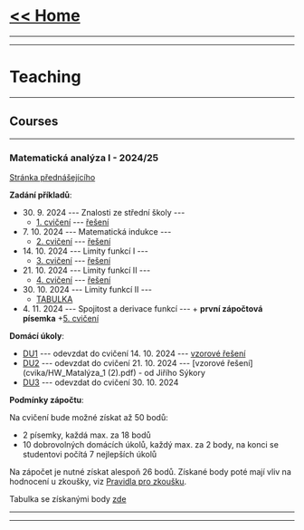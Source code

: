 # [<< Home](https://tattobiti.github.io)

* * *
* * *

# Teaching

* * *

## Courses

* * *

### <strong> Matematická analýza I - 2024/25 </strong>

[Stránka přednášejícího](https://www.karlin.mff.cuni.cz/~mbul8060/teaching.html)

<strong>Zadání příkladů</strong>:

+ 30\. 9\. 2024 --- Znalosti ze střední školy --- 
  + [1. cvičení](cvika/cvic1z01.pdf) --- [řešení](cvika/cviceni_01.pdf)
+ 7\. 10\. 2024 --- Matematická indukce --- 
  + [2. cvičení](cvika/cvic1z02.pdf) --- [řešení](cvika/cviceni_02.pdf)
+ 14\. 10\. 2024 --- Limity funkcí I --- 
  + [3. cvičení](cvika/cvic1z03.pdf) --- [řešení](cvika/cviceni_03.pdf)
+ 21\. 10\. 2024 --- Limity funkcí II --- 
  + [4. cvičení](cvika/cvic1z03.pdf) --- [řešení](cvika/cviceni_04.pdf)
+ 30\. 10\. 2024 --- Limity funkcí II ---
  + [TABULKA](https://docs.google.com/spreadsheets/d/1NbO_kxkc4jKuUZqtwO7tKu4FtVL0oKIfTx2A-L9kcG0/edit?usp=sharing)
+ 4\. 11\. 2024 --- Spojitost a derivace funkcí  --- \+ <strong>první zápočtová písemka</strong>
  +[5. cvičení](cvika/cvic1z05.pdf)

<strong>Domácí úkoly</strong>:

+ [DU1](cvika/DU1.pdf) --- odevzdat do cvičení 14\. 10\. 2024 --- [vzorové řešení](cvika/DU1-řešení.pdf)
+ [DU2](cvika/DU2.pdf) --- odevzdat do cvičení 21\. 10\. 2024 --- [vzorové řešení](cvika/HW_Matalýza_1 (2).pdf) - od Jiřího Sýkory
+ [DU3](cvika/DU3.pdf) --- odevzdat do cvičení 30\. 10\. 2024

<strong>Podmínky zápočtu</strong>:

Na cvičení bude možné získat až 50 bodů:
+ 2 písemky, každá max. za 18 bodů
+ 10 dobrovolných domácích úkolů, každý max. za 2 body, na konci se studentovi počítá 7 nejlepších úkolů

Na zápočet je nutné získat alespoň 26 bodů. Získané body poté mají vliv na hodnocení u zkoušky, viz [Pravidla pro zkoušku](https://www.karlin.mff.cuni.cz/~mbul8060/Zkouska_NOFY151.pdf).

Tabulka se získanými body [zde](https://docs.google.com/spreadsheets/d/15FLNlSXpAwswt_umHwh8uxalhjopCTLYMpIhtYQQAIQ/edit?gid=0#gid=0)

___

* * *
